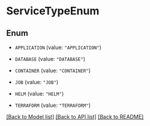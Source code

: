 # ServiceTypeEnum

## Enum


* `APPLICATION` (value: `"APPLICATION"`)

* `DATABASE` (value: `"DATABASE"`)

* `CONTAINER` (value: `"CONTAINER"`)

* `JOB` (value: `"JOB"`)

* `HELM` (value: `"HELM"`)

* `TERRAFORM` (value: `"TERRAFORM"`)


[[Back to Model list]](../README.md#documentation-for-models) [[Back to API list]](../README.md#documentation-for-api-endpoints) [[Back to README]](../README.md)


